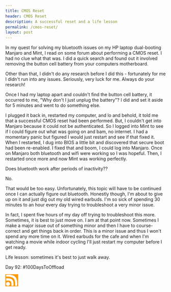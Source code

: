 ```yaml
---
title: CMOS Reset
header: CMOS Reset
description: A successful reset and a life lesson
permalink: /cmos-reset/
layout: post
---
```


In my quest for solving my bluetooth issues on my HP laptop dual-booting Manjaro and Mint, I read on some forum about performing a CMOS reset. I had no clue what that was. I did a quick search and found out it involved removing the button cell battery from your computers motherboard.

Other than that, I didn't do any research before I did this - fortunately for me I didn't run into any issues. Seriously, very luck for me. Always do your research!

Once I had my laptop apart and couldn't find the button cell battery, it occurred to me, "Why don't I just unplug the battery"? I did and set it aside for 5 minutes and went to do something else.

I plugged it back in, restarted my computer, and lo and behold, it told me that a successful CMOS reset had been performed. But, I couldn't get into Manjaro because it could not be authenticated. So I logged into Mint to see if I could figure out what was going on and bam, no internet. I had a momentary panic but figured I would just restart and see if that fixed it. When I restarted, I dug into BIOS a little bit and discovered that secure boot had been re-enabled. I fixed that and boom, I could log into Manjaro. Once on Manjaro both bluetooth and wifi were working so I was hopeful. Then, I restarted once more and now Mint was working perfectly.

Does bluetooth work after periods of inactivity??

No.

That would be too easy. Unfortunately, this topic will have to be continued once I can actually figure out bluetooth. Honestly though, I'm about to give up on it and just dig out my old wired earbuds. I'm so sick of spending 30 minutes to an hour every day trying to troubleshoot a very minor issue.

In fact, I spent five hours of my day off trying to troubleshoot this more. Sometimes, it is best to just move on. I am at that point now. Sometimes I make a major issue out of something minor and then I have to course-correct and get things back in order. This is a minor issue and thus I won't spend any more time on it. Wired earbuds for the cafe and when I'm watching a movie while indoor cycling I'll just restart my computer before I get ready.

Life lesson: sometimes it's best to just walk away.

Day 92: #100DaysToOffload

<a href="https://rmooreblog.netlify.app/feed.xml"><img src="/assets/images/rss_feed.jpg" style="opacity:1;" width="40"/></a>
